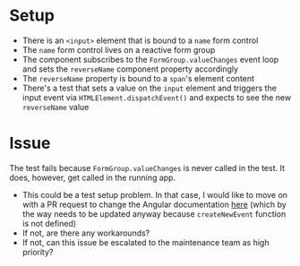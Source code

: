 # Setup
* There is an ``<input>`` element that is bound to a ``name`` form control<br>
* The ``name`` form control lives on a reactive form group
* The component subscribes to the ``FormGroup.valueChanges`` event loop and sets the ``reverseName`` component property accordingly 
* The ``reverseName`` property is bound to a ``span``'s element content
* There's a test that sets a value on the ``input`` element and triggers the input event via ``HTMLElement.dispatchEvent()`` and expects to see the new ``reverseName`` value
# Issue
The test fails because ``FormGroup.valueChanges`` is never called in the test.
It does, however, get called in the running app.
* This could be a test setup problem. In that case, I would like to 
move on with a PR request to change the Angular documentation [here](https://angular.io/guide/forms-overview#testing-reactive-forms) (which by the way needs to be updated anyway because ``createNewEvent`` function is not defined)
* If not, are there any workarounds? 
* If not, can this issue be escalated to the maintenance team as high priority?
